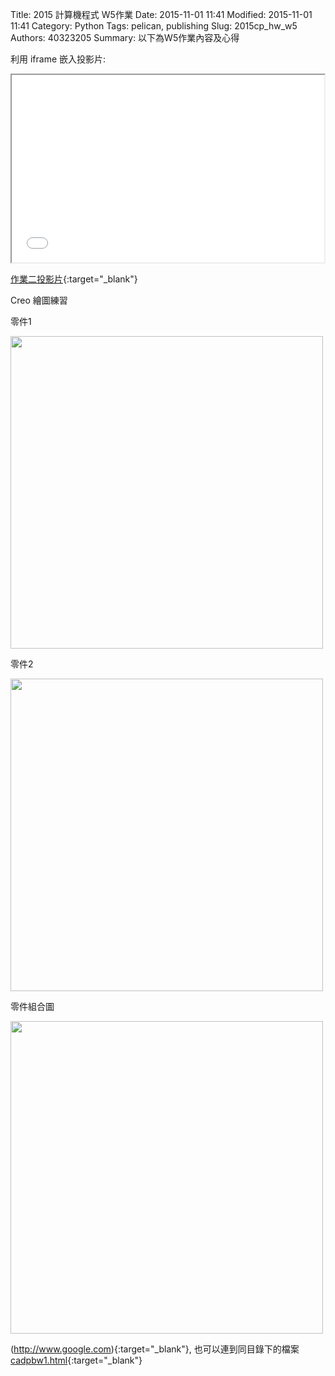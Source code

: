 Title: 2015 計算機程式 W5作業
Date: 2015-11-01 11:41
Modified: 2015-11-01 11:41
Category: Python
Tags: pelican, publishing
Slug: 2015cp_hw_w5
Authors: 40323205
Summary: 以下為W5作業內容及心得

利用 iframe 嵌入投影片:

<iframe src="simplest3.html" width="500" height="300"></iframe>

[作業二投影片](simplest3.html){:target="_blank"}

Creo 繪圖練習

零件1

<img src="https://copy.com/Unhpa6Icu6NFtMez" width="500" ></img>

零件2

<img src="https://copy.com/Qudc7gO8iuo0rzfQ" width="500" ></img>

零件組合圖

<img src="https://copy.com/Reo4mc6o8VEb0NEh" width="500" ></img>

(http://www.google.com){:target="_blank"}, 也可以連到同目錄下的檔案 [cadpbw1.html](cadpbw1.html){:target="_blank"}
